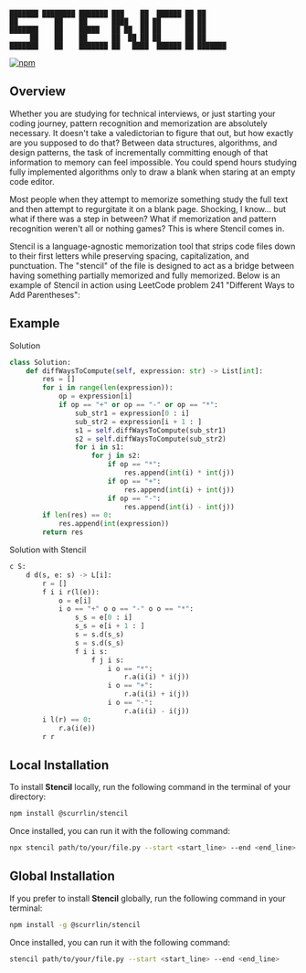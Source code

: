 ```

███████ ████████ ███████ ███    ██  ██████ ██ ██      
██         ██    ██      ████   ██ ██      ██ ██      
███████    ██    █████   ██ ██  ██ ██      ██ ██      
     ██    ██    ██      ██  ██ ██ ██      ██ ██      
███████    ██    ███████ ██   ████  ██████ ██ ███████ 

```

[![npm](https://img.shields.io/npm/dt/%40scurrlin%2Fstencil?style=flat&color=blue)](https://www.npmjs.com/package/@scurrlin/stencil)

## Overview

Whether you are studying for technical interviews, or just starting your coding journey, pattern recognition and memorization are absolutely necessary. It doesn't take a valedictorian to figure that out, but how exactly are you supposed to do that? Between data structures, algorithms, and design patterns, the task of incrementally committing enough of that information to memory can feel impossible. You could spend hours studying fully implemented algorithms only to draw a blank when staring at an empty code editor.

Most people when they attempt to memorize something study the full text and then attempt to regurgitate it on a blank page. Shocking, I know... but what if there was a step in between? What if memorization and pattern recognition weren't all or nothing games? This is where Stencil comes in.

Stencil is a language-agnostic memorization tool that strips code files down to their first letters while preserving spacing, capitalization, and punctuation. The "stencil" of the file is designed to act as a bridge between having something partially memorized and fully memorized. Below is an example of Stencil in action using LeetCode problem 241 "Different Ways to Add Parentheses":

## Example

Solution

```python
class Solution:
    def diffWaysToCompute(self, expression: str) -> List[int]:
        res = []
        for i in range(len(expression)):
            op = expression[i]
            if op == "+" or op == "-" or op == "*":
                sub_str1 = expression[0 : i]
                sub_str2 = expression[i + 1 : ]
                s1 = self.diffWaysToCompute(sub_str1)
                s2 = self.diffWaysToCompute(sub_str2)
                for i in s1:
                    for j in s2:
                        if op == "*":
                            res.append(int(i) * int(j))
                        if op == "+":
                            res.append(int(i) + int(j))
                        if op == "-":
                            res.append(int(i) - int(j))
        if len(res) == 0:
            res.append(int(expression))
        return res
```

Solution with Stencil

```python
c S:
    d d(s, e: s) -> L[i]:
        r = []
        f i i r(l(e)):
            o = e[i]
            i o == "+" o o == "-" o o == "*":
                s_s = e[0 : i]
                s_s = e[i + 1 : ]
                s = s.d(s_s)
                s = s.d(s_s)
                f i i s:
                    f j i s:
                        i o == "*":
                            r.a(i(i) * i(j))
                        i o == "+":
                            r.a(i(i) + i(j))
                        i o == "-":
                            r.a(i(i) - i(j))
        i l(r) == 0:
            r.a(i(e))
        r r
```

## Local Installation

To install **Stencil** locally, run the following command in the terminal of your directory:

```bash
npm install @scurrlin/stencil
```

Once installed, you can run it with the following command:

```bash
npx stencil path/to/your/file.py --start <start_line> --end <end_line>
```

## Global Installation

If you prefer to install **Stencil** globally, run the following command in your terminal:

```bash
npm install -g @scurrlin/stencil
```

Once installed, you can run it with the following command:

```bash
stencil path/to/your/file.py --start <start_line> --end <end_line>
```